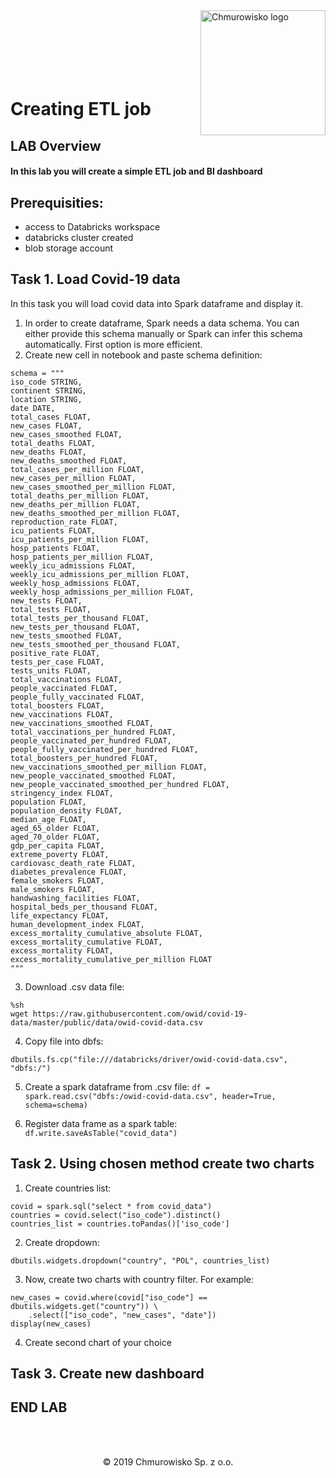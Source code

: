 <img src="./img/logo.png" alt="Chmurowisko logo" width="200" align="right">
<br><br>
<br><br>
<br><br>

# Creating ETL job

## LAB Overview

#### In this lab you will create a simple ETL job and BI dashboard

## Prerequisities:
- access to Databricks workspace
- databricks cluster created
- blob storage account

## Task 1. Load Covid-19 data

In this task you will load covid data into Spark dataframe and display it.

1. In order to create dataframe, Spark needs a data schema. You can either provide this schema manually or Spark can infer this schema automatically. First option is more efficient.
2. Create new cell in notebook and paste schema definition:
```
schema = """
iso_code STRING,
continent STRING,
location STRING,
date DATE,
total_cases FLOAT,
new_cases FLOAT,
new_cases_smoothed FLOAT,
total_deaths FLOAT,
new_deaths FLOAT,
new_deaths_smoothed FLOAT,
total_cases_per_million FLOAT,
new_cases_per_million FLOAT,
new_cases_smoothed_per_million FLOAT,
total_deaths_per_million FLOAT,
new_deaths_per_million FLOAT,
new_deaths_smoothed_per_million FLOAT,
reproduction_rate FLOAT,
icu_patients FLOAT,
icu_patients_per_million FLOAT,
hosp_patients FLOAT,
hosp_patients_per_million FLOAT,
weekly_icu_admissions FLOAT,
weekly_icu_admissions_per_million FLOAT,
weekly_hosp_admissions FLOAT,
weekly_hosp_admissions_per_million FLOAT,
new_tests FLOAT,
total_tests FLOAT,
total_tests_per_thousand FLOAT,
new_tests_per_thousand FLOAT,
new_tests_smoothed FLOAT,
new_tests_smoothed_per_thousand FLOAT,
positive_rate FLOAT,
tests_per_case FLOAT,
tests_units FLOAT,
total_vaccinations FLOAT,
people_vaccinated FLOAT,
people_fully_vaccinated FLOAT,
total_boosters FLOAT,
new_vaccinations FLOAT,
new_vaccinations_smoothed FLOAT,
total_vaccinations_per_hundred FLOAT,
people_vaccinated_per_hundred FLOAT,
people_fully_vaccinated_per_hundred FLOAT,
total_boosters_per_hundred FLOAT,
new_vaccinations_smoothed_per_million FLOAT,
new_people_vaccinated_smoothed FLOAT,
new_people_vaccinated_smoothed_per_hundred FLOAT,
stringency_index FLOAT,
population FLOAT,
population_density FLOAT,
median_age FLOAT,
aged_65_older FLOAT,
aged_70_older FLOAT,
gdp_per_capita FLOAT,
extreme_poverty FLOAT,
cardiovasc_death_rate FLOAT,
diabetes_prevalence FLOAT,
female_smokers FLOAT,
male_smokers FLOAT,
handwashing_facilities FLOAT,
hospital_beds_per_thousand FLOAT,
life_expectancy FLOAT,
human_development_index FLOAT,
excess_mortality_cumulative_absolute FLOAT,
excess_mortality_cumulative FLOAT,
excess_mortality FLOAT,
excess_mortality_cumulative_per_million FLOAT
"""
```
3. Download .csv data file:
```
%sh
wget https://raw.githubusercontent.com/owid/covid-19-data/master/public/data/owid-covid-data.csv
```
4. Copy file into dbfs:
```
dbutils.fs.cp("file:///databricks/driver/owid-covid-data.csv", "dbfs:/")
```
5. Create a spark dataframe from .csv file:
`df = spark.read.csv("dbfs:/owid-covid-data.csv", header=True, schema=schema)`

6. Register data frame as a spark table: `df.write.saveAsTable("covid_data")`

## Task 2. Using chosen method create two charts

1. Create countries list:
```
covid = spark.sql("select * from covid_data")
countries = covid.select("iso_code").distinct()
countries_list = countries.toPandas()['iso_code']
```
2. Create dropdown:
```
dbutils.widgets.dropdown("country", "POL", countries_list)
```
3. Now, create two charts with country filter. For example:
```
new_cases = covid.where(covid["iso_code"] == dbutils.widgets.get("country")) \
    .select(["iso_code", "new_cases", "date"])
display(new_cases)
```
4. Create second chart of your choice

## Task 3. Create new dashboard

## END LAB

<br><br>

<center><p>&copy; 2019 Chmurowisko Sp. z o.o.<p></center>
